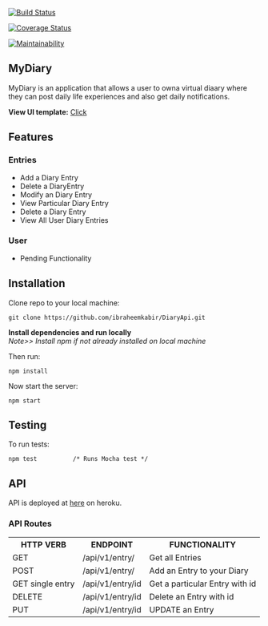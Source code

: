 [![Build Status](https://travis-ci.org/ibraheemkabir/DiaryApi.svg?branch=master)](https://travis-ci.org/ibraheemkabir/DiaryApi)

[![Coverage Status](https://coveralls.io/repos/github/ibraheemkabir/DiaryApi/badge.svg?branch=ft-getspecificentry-%23159179157)](https://coveralls.io/github/ibraheemkabir/DiaryApi?branch=ft-getspecificentry-%23159179157) 

[![Maintainability](https://api.codeclimate.com/v1/badges/26e3517bc3052f064239/maintainability)](https://codeclimate.com/github/ibraheemkabir/DiaryApi/maintainability)

## MyDiary
MyDiary is an application that allows a user to owna virtual diaary where they can post daily life experiences and also get daily notifications.

**View UI template:** [Click]()

## Features

### Entries

- Add a Diary Entry
- Delete a DiaryEntry
- Modify an Diary Entry
- View Particular Diary Entry
- Delete a Diary Entry
- View All User Diary Entries

### User

- Pending Functionality

## Installation

Clone repo to your local machine:

```git
git clone https://github.com/ibraheemkabir/DiaryApi.git
```

**Install dependencies and run locally**<br/>
*Note>> Install npm if not already installed on local machine*

Then run:

```npm
npm install
```
Now start the server:

```npm
npm start
```

## Testing

To run tests:

```npm
npm test          /* Runs Mocha test */
```

## API

API is deployed at [here](https://mydiaryapi.herokuapp.com/) on heroku.

### API Routes

<table>
	<tr>
		<th>HTTP VERB</th>
		<th>ENDPOINT</th>
		<th>FUNCTIONALITY</th>
	</tr>
	<tr>
		<td>GET</td>
		<td>/api/v1/entry/</td> 
		<td>Get all Entries</td>
	</tr>
	<tr>
		<td>POST</td>
		<td>/api/v1/entry/</td> 
		<td>Add an Entry to your Diary</td>
	</tr>
	<tr>
		<td>GET single entry</td>
		<td>/api/v1/entry/id</td> 
		<td>Get a particular Entry with id</td>
	</tr>
	<tr>
		<td>DELETE</td>
		<td>/api/v1/entry/id</td> 
		<td>Delete an Entry with id </td>
	</tr>
	<tr>
		<td>PUT</td>
			<td>/api/v1/entry/id</td> 
		<td>UPDATE an Entry</td>
	</tr>
</table>
